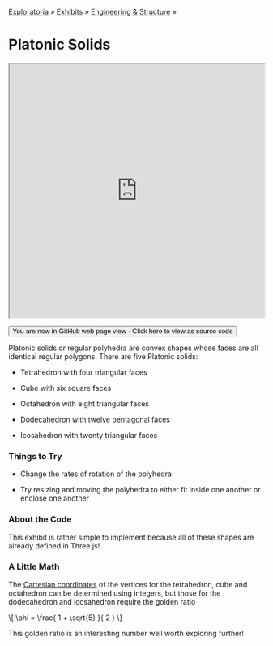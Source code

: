 [Exploratoria]( http://exploratoria.github.io ) &raquo; [Exhibits]( http://exploratoria.github.io/exhibits/ ) &raquo;
[Engineering & Structure]( http://exploratoria.github.io/exhibits/engineering/ ) &raquo;

# Platonic Solids

<iframe src=https://exploratoria.github.io/lib/code-edit-view/code-edit-view.html#http://exploratoria.github.io/exhibits/engineering/platonic-solids/platonic-solids.html width=100% height=500px></iframe>

<span style="display: none">_View as a web page to see the content of this iframe_</span>

<span style="display: none"> [You are now in GitHub source code view - Click here to view as a web page]( http://exploratoria.github.io/exhibits/engineering/platonic-solids/index.html 'View file as a web page' ) </span>
<input type=button value="You are now in GitHub web page view - Click here to view as source code" onclick="window.location.href='https://github.com/exploratoria/exploratoria.github.io/tree/master/exhibits/engineering/platonic-solids/'" />

Platonic solids or regular polyhedra are convex shapes whose faces are all identical regular polygons. There are five Platonic solids:

* Tetrahedron with four triangular faces

* Cube with six square faces

* Octahedron with eight triangular faces

* Dodecahedron with twelve pentagonal faces

* Icosahedron with twenty triangular faces

### Things to Try

* Change the rates of rotation of the polyhedra

* Try resizing and moving the polyhedra to either fit inside one another or enclose one another

### About the Code

This exhibit is rather simple to implement because all of these shapes are already defined in Three.js!

### A Little Math

The <a href="https://en.wikipedia.org/wiki/Platonic_solid#Cartesian_coordinates">Cartesian coordinates</a> of the vertices for the tetrahedron, cube and octahedron can be determined using integers, but those for the dodecahedron and icosahedron require the golden ratio

\\[ \phi = \frac{ 1 + \sqrt{5} }{ 2 } \\]

This golden ratio is an interesting number well worth exploring further!